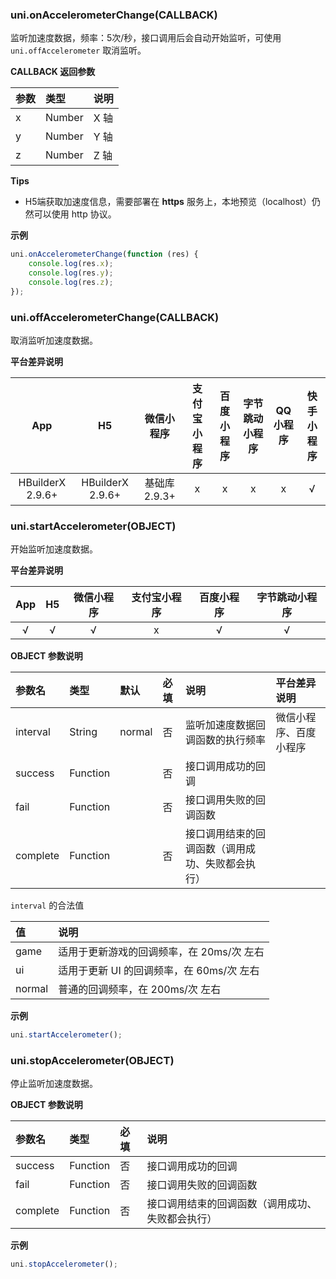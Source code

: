 ### uni.onAccelerometerChange(CALLBACK)
监听加速度数据，频率：5次/秒，接口调用后会自动开始监听，可使用 ``uni.offAccelerometer`` 取消监听。

**CALLBACK 返回参数**

|参数|类型|说明|
|:-|:-|:-|
|x|Number|X 轴|
|y|Number|Y 轴|
|z|Number|Z 轴|

**Tips**

- H5端获取加速度信息，需要部署在 **https** 服务上，本地预览（localhost）仍然可以使用 http 协议。

**示例**

```javascript
uni.onAccelerometerChange(function (res) {
	console.log(res.x);
	console.log(res.y);
	console.log(res.z);
});
```

### uni.offAccelerometerChange(CALLBACK)
取消监听加速度数据。

**平台差异说明**

|App|H5|微信小程序|支付宝小程序|百度小程序|字节跳动小程序|QQ小程序|快手小程序|
|:-:|:-:|:-:|:-:|:-:|:-:|:-:|:-:|
|HBuilderX 2.9.6+|HBuilderX 2.9.6+|基础库 2.9.3+|x|x|x|x|√|

### uni.startAccelerometer(OBJECT)
开始监听加速度数据。

**平台差异说明**

|App|H5|微信小程序|支付宝小程序|百度小程序|字节跳动小程序|
|:-:|:-:|:-:|:-:|:-:|:-:|
|√|√|√|x|√|√|

**OBJECT 参数说明**

|参数名|类型|默认|必填|说明|平台差异说明|
|:-|:-|:-|:-|:-|:-|
|interval|String|normal|否|监听加速度数据回调函数的执行频率|微信小程序、百度小程序|
|success|Function||否|接口调用成功的回调||
|fail|Function||否|接口调用失败的回调函数||
|complete|Function||否|接口调用结束的回调函数（调用成功、失败都会执行）|&nbsp;|

`interval` 的合法值

|值|说明|
|:-|:-|
|game|适用于更新游戏的回调频率，在 20ms/次 左右|
|ui|适用于更新 UI 的回调频率，在 60ms/次 左右|
|normal|普通的回调频率，在 200ms/次 左右|


**示例**

```javascript
uni.startAccelerometer();
```

### uni.stopAccelerometer(OBJECT)
停止监听加速度数据。

**OBJECT 参数说明**

|参数名|类型|必填|说明|
|:-|:-|:-|:-|
|success|Function|否|接口调用成功的回调|
|fail|Function|否|接口调用失败的回调函数|
|complete|Function|否|接口调用结束的回调函数（调用成功、失败都会执行）|

**示例**

```javascript
uni.stopAccelerometer();
```
